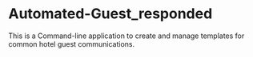 # Automated-Guest_responded
This is a Command-line application to create and manage templates for common hotel guest communications. 
